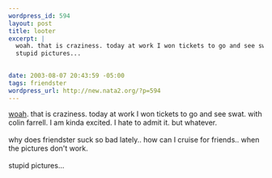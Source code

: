 ```yaml
--- 
wordpress_id: 594
layout: post
title: looter
excerpt: |
  woah. that is craziness. today at work I won tickets to go and see swat. with colin farrell. I am kinda excited. I hate to admit it. but whatever.why does friendster suck so bad lately.. how can I cruise for friends.. when the pictures don't work. 
  stupid pictures... 
  

date: 2003-08-07 20:43:59 -05:00
tags: friendster
wordpress_url: http://new.nata2.org/?p=594
---
```

<a href="http://www.vh.org/adult/provider/radiology/pelvis/Def.html">woah</a>. that is craziness. today at work I won tickets to go and see swat. with colin farrell. I am kinda excited. I hate to admit it. but whatever.<br/><br/>why does friendster suck so bad lately.. how can I cruise for friends.. when the pictures don't work. 
<br/><br/>stupid pictures... 

